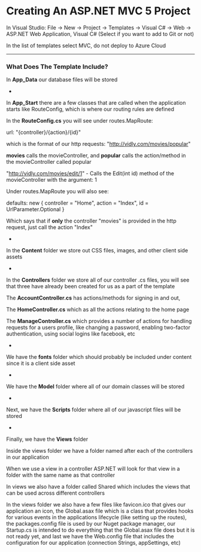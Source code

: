 # Creating An ASP.NET MVC 5 Project

In Visual Studio: File -> New -> Project -> Templates -> Visual C# -> Web -> ASP.NET Web Application, Visual C# (Select if you want to add to Git or not)

In the list of templates select MVC, do not deploy to Azure Cloud

***

### What Does The Template Include?

In **App_Data** our database files will be stored

-

In **App_Start** there are a few classes that are called when the application starts like RouteConfig, which is where our routing rules are defined

In the **RouteConfig.cs** you will see under routes.MapRoute:

url: "{controller}/{action}/{id}"

which is the format of our http requests: "http://vidly.com/movies/popular"

**movies** calls the movieController, and **popular** calls the action/method in the movieController called popular

"http://vidly.com/movies/edit/1" - Calls the Edit(int id) method of the movieController with the argument: 1

Under routes.MapRoute you will also see:

defaults: new { controller = "Home", action = "Index", id = UrlParameter.Optional }

Which says that if **only** the controller "movies" is provided in the http request, just call the action "Index"

-

In the **Content** folder we store out CSS files, images, and other client side assets

-

In the **Controllers** folder we store all of our controller .cs files, you will see that three have already been created for us as a part of the template

The **AccountController.cs** has actions/methods for signing in and out,

The **HomeController.cs** which as all the actions relating to the home page

The **ManageController.cs** which provides a number of actions for handling requests for a users profile, like changing a password, enabling two-factor authentication, using social logins like facebook, etc

-

We have the **fonts** folder which should probably be included under content since it is a client side asset

-

We have the **Model** folder where all of our domain classes will be stored

-

Next, we have the **Scripts** folder where all of our javascript files will be stored

-

Finally, we have the **Views** folder

Inside the views folder we have a folder named after each of the controllers in our application

When we use a view in a controller ASP.NET will look for that view in a folder with the same name as that controller

In views we also have a folder called Shared which includes the views that can be used across different controllers

In the views folder we also have a few files like favicon.ico that gives our application an icon, the Global.asax file which is a class that provides hooks for various events in the applications lifecycle (like setting up the routes), the packages.config file is used by our Nuget package manager, our Startup.cs is intended to do everything that the Global.asax file does but it is not ready yet, and last we have the Web.config file that includes the configuration for our application (connection Strings, appSettings, etc)
